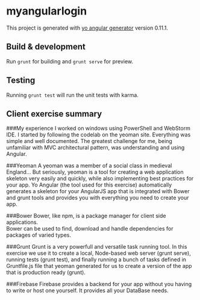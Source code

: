 # myangularlogin

This project is generated with [yo angular generator](https://github.com/yeoman/generator-angular)
version 0.11.1.

## Build & development

Run `grunt` for building and `grunt serve` for preview.

## Testing

Running `grunt test` will run the unit tests with karma.


Client exercise summary
---------------------------

###My experience
I worked on windows using PowerShell and WebStorm IDE.
I started by following the codelab on the yeoman site. Everything was simple and well documented. 
The greatest challenge for me, being  unfamiliar with MVC architectural pattern, was understanding and using Angular.

###Yeoman
A yeoman was a member of a social class in medieval England... 
But seriously, yeoman is a tool for creating a web application skeleton very easily and quickly, while also implementing best practices for your app.
Yo Angular (the tool used for this exercise) automatically generates a skeleton for your AngularJS app that is integrated with Bower and grunt tools and provides you with everything you need to create your app.

###Bower
Bower, like npm, is a package manager for client side applications.  
Bower can be used to find, download  and handle dependencies for packages of varied types. 

###Grunt
Grunt is a very powerfull and versatile task running tool. In this exercise we use it to create a local, Node-based web server (grunt serve), running tests (grunt test), and finally running a bunch of tasks defined in Gruntfile.js file that yeoman generated for us  to create a version of the app that is production ready (grunt).

###Firebase
Firebase provides a backend for your app without you having to write or host one yourself.
It provides all your DataBase needs.
